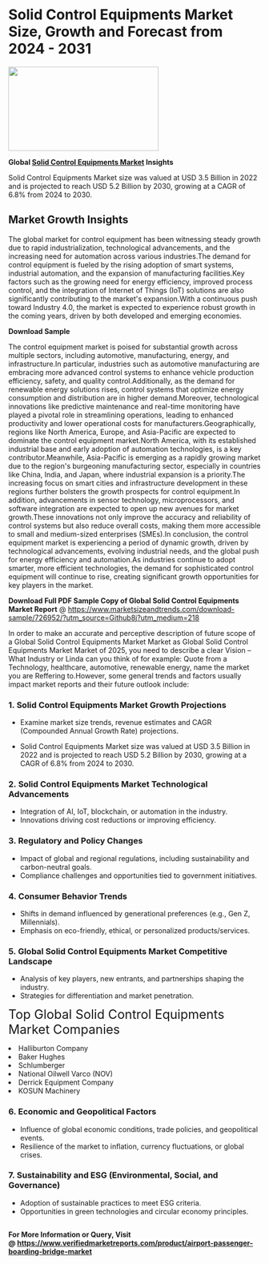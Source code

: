 <H1>Solid Control Equipments Market Size, Growth and Forecast from 2024 - 2031</H1><img class="aligncenter size-medium wp-image-584254" src="https://thirdeyenews.in/wp-content/uploads/2024/09/Global-Market-Research-300x168.jpeg" alt="" width="300" height="168" /><p><strong>Global&nbsp;<a href="https://www.marketsizeandtrends.com/download-sample/726952/?utm_source=Github8j?utm_medium=218">Solid Control Equipments Market</a> Insights</strong></p><p>Solid Control Equipments Market size was valued at USD 3.5 Billion in 2022 and is projected to reach USD 5.2 Billion by 2030, growing at a CAGR of 6.8% from 2024 to 2030.</p><p><h2>Market Growth Insights</h2> <p>The global market for control equipment has been witnessing steady growth due to rapid industrialization, technological advancements, and the increasing need for automation across various industries.The demand for control equipment is fueled by the rising adoption of smart systems, industrial automation, and the expansion of manufacturing facilities.Key factors such as the growing need for energy efficiency, improved process control, and the integration of Internet of Things (IoT) solutions are also significantly contributing to the market's expansion.With a continuous push toward Industry 4.0, the market is expected to experience robust growth in the coming years, driven by both developed and emerging economies.</p> <p><strong>Download Sample</strong></p> <p>The control equipment market is poised for substantial growth across multiple sectors, including automotive, manufacturing, energy, and infrastructure.In particular, industries such as automotive manufacturing are embracing more advanced control systems to enhance vehicle production efficiency, safety, and quality control.Additionally, as the demand for renewable energy solutions rises, control systems that optimize energy consumption and distribution are in higher demand.Moreover, technological innovations like predictive maintenance and real-time monitoring have played a pivotal role in streamlining operations, leading to enhanced productivity and lower operational costs for manufacturers.Geographically, regions like North America, Europe, and Asia-Pacific are expected to dominate the control equipment market.North America, with its established industrial base and early adoption of automation technologies, is a key contributor.Meanwhile, Asia-Pacific is emerging as a rapidly growing market due to the region's burgeoning manufacturing sector, especially in countries like China, India, and Japan, where industrial expansion is a priority.The increasing focus on smart cities and infrastructure development in these regions further bolsters the growth prospects for control equipment.In addition, advancements in sensor technology, microprocessors, and software integration are expected to open up new avenues for market growth.These innovations not only improve the accuracy and reliability of control systems but also reduce overall costs, making them more accessible to small and medium-sized enterprises (SMEs).In conclusion, the control equipment market is experiencing a period of dynamic growth, driven by technological advancements, evolving industrial needs, and the global push for energy efficiency and automation.As industries continue to adopt smarter, more efficient technologies, the demand for sophisticated control equipment will continue to rise, creating significant growth opportunities for key players in the market.</p> <p><span class=""><strong>Download Full PDF Sample Copy of Global Solid Control Equipments Market Report</strong> @ <a href="https://www.marketsizeandtrends.com/download-sample/726952/?utm_source=Github8j?utm_medium=218" target="_blank">https://www.marketsizeandtrends.com/download-sample/726952/?utm_source=Github8j?utm_medium=218</a></span></p><p>In order to make an accurate and perceptive description of future scope of a Global&nbsp;Solid Control Equipments Market Market as Global&nbsp;Solid Control Equipments Market Market of 2025, you need to describe a clear Vision &ndash; What Industry or Linda can you think of for example: Quote from a Technology, healthcare, automotive, renewable energy, name the market you are Reffering to.However, some general trends and factors usually impact market reports and their future outlook include:</p><h3>1.&nbsp;<strong>Solid Control Equipments Market Growth Projections</strong></h3><ul><li>Examine market size trends, revenue estimates and CAGR (Compounded Annual Growth Rate) projections.</li><li><p>Solid Control Equipments Market size was valued at USD 3.5 Billion in 2022 and is projected to reach USD 5.2 Billion by 2030, growing at a CAGR of 6.8% from 2024 to 2030.</p></li></ul><h3>2.&nbsp;<strong>Solid Control Equipments Market Technological Advancements</strong></h3><ul><li>Integration of AI, IoT, blockchain, or automation in the industry.</li><li>Innovations driving cost reductions or improving efficiency.</li></ul><h3>3.&nbsp;<strong>Regulatory and Policy Changes</strong></h3><ul><li>Impact of global and regional regulations, including sustainability and carbon-neutral goals.</li><li>Compliance challenges and opportunities tied to government initiatives.</li></ul><h3>4.&nbsp;<strong>Consumer Behavior Trends</strong></h3><ul><li>Shifts in demand influenced by generational preferences (e.g., Gen Z, Millennials).</li><li>Emphasis on eco-friendly, ethical, or personalized products/services.</li></ul><h3>5.&nbsp;<strong>Global Solid Control Equipments Market Competitive Landscape</strong></h3><ul><li>Analysis of key players, new entrants, and partnerships shaping the industry.</li><li>Strategies for differentiation and market penetration.</li></ul><p data-pm-slice="1 1 []"><span style="color: inherit; font-family: inherit; font-size: 25px;">Top Global Solid Control Equipments Market Companies</span></p><div class="" data-test-id=""><p><li>Halliburton Company</li><li> Baker Hughes</li><li> Schlumberger</li><li> National Oilwell Varco (NOV)</li><li> Derrick Equipment Company</li><li> KOSUN Machinery</li></p></div><h3>6.&nbsp;<strong>Economic and Geopolitical Factors</strong></h3><ul><li>Influence of global economic conditions, trade policies, and geopolitical events.</li><li>Resilience of the market to inflation, currency fluctuations, or global crises.</li></ul><h3>7.&nbsp;<strong>Sustainability and ESG (Environmental, Social, and Governance)</strong></h3><ul><li>Adoption of sustainable practices to meet ESG criteria.</li><li>Opportunities in green technologies and circular economy principles.</li></ul><h2><strong style="font-size: 14px;">For More Information or Query, Visit @&nbsp;</strong><a style="background-color: #ffffff; font-size: 14px;" href="https://www.marketsizeandtrends.com/report/solid-control-equipments-market/" target="_blank">https://www.verifiedmarketreports.com/product/airport-passenger-boarding-bridge-market</a></h2>